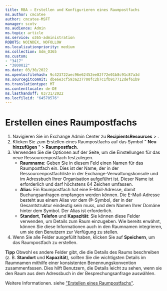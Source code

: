 ```yaml
---
title: RBA – Erstellen und Konfigurieren eines Raumpostfachs
ms.author: cmcatee
author: cmcatee-MSFT
manager: scotv
ms.audience: Admin
ms.topic: article
ms.service: o365-administration
ROBOTS: NOINDEX, NOFOLLOW
ms.localizationpriority: medium
ms.collection: Adm_O365
ms.custom:
- "3417"
- "3800012"
ms.date: 03/30/2022
ms.openlocfilehash: 9c423722aec96e62452ee82f72e01b8c91c87a3d
ms.sourcegitcommit: dbe6e3cf593a237700fc2b7c1fb917712def61b9
ms.translationtype: MT
ms.contentlocale: de-DE
ms.lasthandoff: 03/31/2022
ms.locfileid: "64570576"
---
```

# <a name="create-a-room-mailbox"></a>Erstellen eines Raumpostfachs

1. Navigieren Sie im Exchange Admin Center zu **RecipientsResources** > .
2. Klicken Sie zum Erstellen eines Raumpostfachs auf das Symbol " **Neu hinzufügen** " > **Raumpostfach**.
3. Verwenden Sie die Optionen auf der Seite, um die Einstellungen für das neue Ressourcenpostfach festzulegen.
    - **Raumname**: Geben Sie in diesem Feld einen Namen für das Raumpostfach ein. Dies ist der Name, der in der Ressourcenpostfachliste in der Exchange-Verwaltungskonsole und im Adressbuch Ihrer Organisation aufgeführt ist. Dieser Name ist erforderlich und darf höchstens 64 Zeichen umfassen.
    - **Alias**: Ein Raumpostfach hat eine E-Mail-Adresse, damit Buchungsanfragen empfangen werden können. Die E-Mail-Adresse besteht aus einem Alias vor dem @-Symbol, der in der Gesamtstruktur eindeutig sein muss, und dem Namen Ihrer Domäne hinter dem Symbol. Der Alias ist erforderlich.
    - **Standort**, **Telefon** und **Kapazität**: Sie können diese Felder verwenden, um Details zum Raum einzugeben. Wie bereits erwähnt, können Sie diese Informationen auch in den Raumnamen integrieren, um sie den Benutzern zur Verfügung zu stellen.
4. Wenn Sie alle Felder ausgefüllt haben, klicken Sie auf **Speichern**, um das Raumpostfach zu erstellen.

**Tipp** Obwohl es andere Felder gibt, die die Details des Raums beschreiben (z. B. **Standort** und **Kapazität**), sollten Sie die wichtigsten Details im Raumnamen mithilfe einer konsistenten Benennungskonvention zusammenfassen. Dies hilft Benutzern, die Details leicht zu sehen, wenn sie den Raum aus dem Adressbuch in der Besprechungsanfrage auswählen.

Weitere Informationen. siehe ["Erstellen eines Raumpostfachs"](https://docs.microsoft.com/exchange/recipients/room-mailboxes?view=exchserver-2019&preserve-view=true#create-a-room-mailbox).
